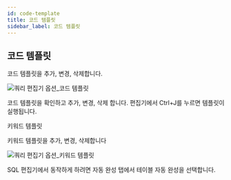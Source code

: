 ```yaml
---
id: code-template
title: 코드 템플릿
sidebar_label: 코드 템플릿
---
```


## 코드 템플릿

코드 템플릿을 추가, 변경, 삭제합니다.

![쿼리 편집기 옵션_코드 템플릿](https://s3.ap-northeast-2.amazonaws.com/sqlgate-manual-content/C07F3A33E8617302FC6FB1C23E1ABBF1.jpg)

코드 템플릿을 확인하고 추가, 변경, 삭제 합니다. 편집기에서 Ctrl+J를 누르면 템플릿이 실행됩니다.



키워드 템플릿

키워드 템플릿을 추가, 변경, 삭제합니다

![쿼리 편집기 옵션_키워드 템플릿](https://s3.ap-northeast-2.amazonaws.com/sqlgate-manual-content/09CD3EABAB93CA99D445A86D13218F42.jpg)

SQL 편집기에서 동작하게 하려면 자동 완성 탭에서 테이블 자동 완성을 선택합니다.



